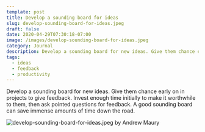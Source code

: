 ```yaml
---
template: post
title: Develop a sounding board for ideas
slug: develop-sounding-board-for-ideas.jpeg
draft: false
date: 2020-04-29T07:30:18-07:00
image: /images/develop-sounding-board-for-ideas.jpeg
category: Journal
description: Develop a sounding board for new ideas. Give them chance early on in projects to give feedback & save time later.
tags:
  - ideas
  - feedback
  - productivity
---
```

Develop a sounding board for new ideas. Give them chance early on in projects to give feedback. Invest enough time initially to make it worthwhile to them, then ask pointed questions for feedback. A good sounding board can save immense amounts of time down the road.

![develop-sounding-board-for-ideas.jpeg by Andrew Maury](/images/develop-sounding-board-for-ideas.jpeg)
